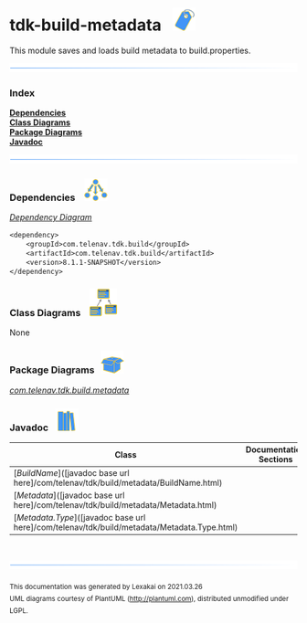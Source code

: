 # tdk-build-metadata &nbsp;&nbsp;![](documentation/images/tag-40.png)

This module saves and loads build metadata to build.properties.

![](documentation/images/horizontal-line.png)

### Index

[**Dependencies**](#dependencies)  
[**Class Diagrams**](#class-diagrams)  
[**Package Diagrams**](#package-diagrams)  
[**Javadoc**](#javadoc)

![](documentation/images/horizontal-line.png)

[//]: # (start-user-text)


[//]: # (end-user-text)

### Dependencies <a name="dependencies"></a> &nbsp;&nbsp;  ![](documentation/images/dependencies-40.png)

[*Dependency Diagram*](documentation/diagrams/dependencies.svg)

    <dependency>
        <groupId>com.telenav.tdk.build</groupId>
        <artifactId>com.telenav.tdk.build</artifactId>
        <version>8.1.1-SNAPSHOT</version>
    </dependency>

### Class Diagrams <a name="class-diagrams"></a> &nbsp; &nbsp;![](documentation/images/diagram-48.png)

None

### Package Diagrams <a name="package-diagrams"></a> &nbsp;&nbsp;![](documentation/images/box-40.png)

[*com.telenav.tdk.build.metadata*](documentation/diagrams/com.telenav.tdk.build.metadata.svg)

### Javadoc <a name="javadoc"></a> &nbsp;&nbsp;![](documentation/images/books-40.png)

| Class | Documentation Sections |
|---|---|
| [*BuildName*]([javadoc base url here]/com/telenav/tdk/build/metadata/BuildName.html) |  |  
| [*Metadata*]([javadoc base url here]/com/telenav/tdk/build/metadata/Metadata.html) |  |  
| [*Metadata.Type*]([javadoc base url here]/com/telenav/tdk/build/metadata/Metadata.Type.html) |  |  

[//]: # (start-user-text)


[//]: # (end-user-text)

<br/>

![](documentation/images/horizontal-line.png)

<sub>This documentation was generated by Lexakai on 2021.03.26</sub>    
<sub>UML diagrams courtesy of PlantUML (http://plantuml.com), distributed unmodified under LGPL.</sub>

